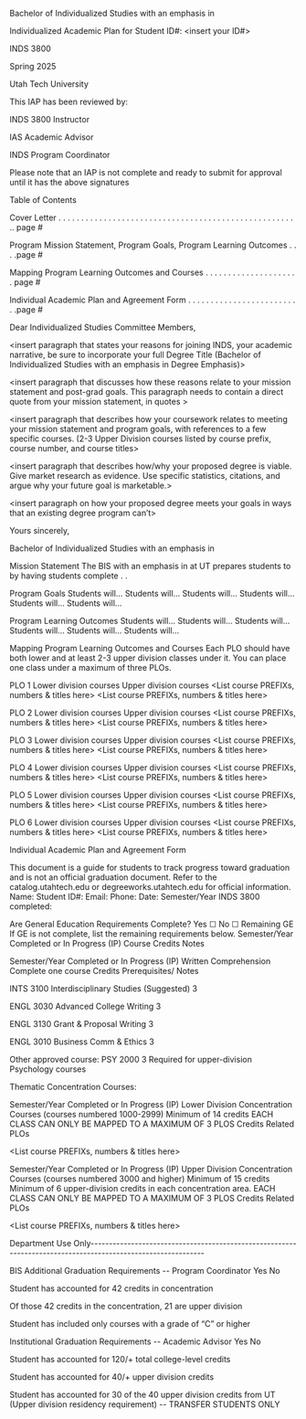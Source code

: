 


Bachelor of Individualized Studies with an emphasis in <insert degree emphasis>


 Individualized Academic Plan for <insert your name>
Student ID#: <insert your ID#>


INDS 3800


 Spring 2025


Utah Tech University


This IAP has been reviewed by:

INDS 3800 Instructor


IAS Academic Advisor


INDS Program Coordinator




Please note that an IAP is not complete and ready to submit for approval until it has the above signatures

Table of Contents



Cover Letter . . . . . . . . . . . . . . . . . . . . . . . . . . . . . . . . . . . . . . . . . . . . . . . . . . . . .. page #

Program Mission Statement, Program Goals, Program Learning Outcomes . . . .page #

Mapping Program Learning Outcomes and Courses . . . . . . . . . . . . . . . . .  . . . . page #

Individual Academic Plan and Agreement Form . . . . . . . . . . . . . . . . . . . . . . . . . .page #





<insert date here>

Dear Individualized Studies Committee Members,

<insert paragraph that states your reasons for joining INDS, your academic narrative, be sure to incorporate your full Degree Title (Bachelor of Individualized Studies with an emphasis in Degree Emphasis)>

<insert paragraph that discusses how these reasons relate to your mission statement and post-grad goals. This paragraph needs to contain a direct quote from your mission statement, in quotes >

<insert paragraph that describes how your coursework relates to meeting your mission statement and program goals, with references to a few specific courses.  (2-3 Upper Division courses listed by course prefix, course number, and course titles> 

<insert paragraph that describes how/why your proposed degree is viable.  Give market research as evidence. Use specific statistics, citations, and argue why your future goal is marketable.>

<insert paragraph on how your proposed degree meets your goals in ways that an existing degree program can’t>

Yours sincerely,

<insert your name here>

Bachelor of Individualized Studies with an emphasis in <your Degree Emphasis>

Mission Statement
The BIS with an emphasis in <insert your degree emphasis here> at UT prepares students to <insert goal here> by having students complete <insert different kinds of learning activities and assignments here>. <insert anything else you want to include>.

Program Goals
Students will…
Students will…
Students will…
Students will…
Students will…
Students will…

Program Learning Outcomes
Students will…
Students will…
Students will…
Students will…
Students will…
Students will...


Mapping Program Learning Outcomes and Courses
Each PLO should have both lower and at least 2-3 upper division classes under it. You can place one class under a maximum of three PLOs.

PLO 1 <insert text here>
Lower division courses
Upper division courses
<List course PREFIXs, numbers & titles here>
<List course PREFIXs, numbers & titles here>


PLO 2 <insert text here>
Lower division courses
Upper division courses
<List course PREFIXs, numbers & titles here>
<List course PREFIXs, numbers & titles here>


PLO 3 <insert text here>
Lower division courses
Upper division courses
<List course PREFIXs, numbers & titles here>
<List course PREFIXs, numbers & titles here>


PLO 4 <insert text here>
Lower division courses
Upper division courses
<List course PREFIXs, numbers & titles here>
<List course PREFIXs, numbers & titles here>


PLO 5 <insert text here>
Lower division courses
Upper division courses
<List course PREFIXs, numbers & titles here>
<List course PREFIXs, numbers & titles here>


PLO 6 <insert text here>
Lower division courses
Upper division courses
<List course PREFIXs, numbers & titles here>
<List course PREFIXs, numbers & titles here>


Individual Academic Plan and Agreement Form

This document is a guide for students to track progress toward graduation and is not an official graduation document. Refer to the catalog.utahtech.edu or degreeworks.utahtech.edu for official information.
Name:				        Student ID#:
Email:					        Phone:
Date:					        Semester/Year INDS 3800 completed: 

Are General Education Requirements Complete?   Yes ☐	No ☐
Remaining GE
If GE is not complete, list the remaining requirements below.
Semester/Year Completed or 
In Progress (IP)
Course
Credits
Notes

Semester/Year Completed or
 In Progress (IP)
Written Comprehension
Complete one course
Credits
Prerequisites/
Notes


INTS 3100 Interdisciplinary Studies (Suggested)
3


ENGL 3030 Advanced College Writing
3


ENGL 3130 Grant & Proposal Writing
3


ENGL 3010 Business Comm & Ethics
3


Other approved course:
PSY 2000
3
Required for upper-division Psychology courses

Thematic Concentration Courses:

Semester/Year Completed or 
In Progress (IP)
Lower Division Concentration Courses
(courses numbered 1000-2999)
Minimum of 14 credits
EACH CLASS CAN ONLY BE MAPPED TO A MAXIMUM OF 3 PLOS
Credits
Related
PLOs


<List course PREFIXs, numbers & titles here>

Semester/Year Completed or 
In Progress (IP)
Upper Division Concentration Courses
(courses numbered 3000 and higher)
Minimum of 15 credits
Minimum of 6 upper-division credits in each concentration area.
EACH CLASS CAN ONLY BE MAPPED TO A MAXIMUM OF 3 PLOS
Credits
Related
PLOs


<List course PREFIXs, numbers & titles here>

Department Use Only-------------------------------------------------------------------------------------------------------------

BIS Additional Graduation Requirements -- Program Coordinator
Yes
No


Student has accounted for 42 credits in concentration


Of those 42 credits in the concentration, 21 are upper division


Student has included only courses with a grade of “C” or higher 


Institutional Graduation Requirements -- Academic Advisor
Yes
No


Student has accounted for 120/+ total college-level credits


Student has accounted for 40/+ upper division credits


Student has accounted for 30 of the 40 upper division credits from UT (Upper division residency requirement) -- TRANSFER STUDENTS ONLY



